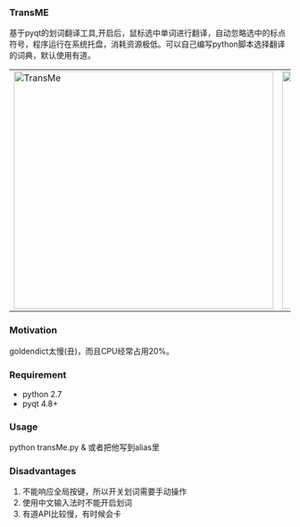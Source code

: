 ### TransME
基于pyqt的划词翻译工具,开启后，鼠标选中单词进行翻译，自动忽略选中的标点符号，程序运行在系统托盘，消耗资源极低。可以自己编写python脚本选择翻译的词典，默认使用有道。
<table><tr>
<td><img src="http://7xl4a3.com1.z0.glb.clouddn.com/transme-1.png" width="465" height="425" alt="TransMe" border=0></td>
<td><img src="http://7xl4a3.com1.z0.glb.clouddn.com/transme-2.png" width="426" height="425" alt="trayIcon" border=0></td>
</tr></table>
    
### Motivation
goldendict太慢(丑)，而且CPU经常占用20%。

### Requirement
- python 2.7
- pyqt 4.8+

### Usage
python transMe.py &
或者把他写到alias里

### Disadvantages
1. 不能响应全局按键，所以开关划词需要手动操作
2. 使用中文输入法时不能开启划词
3. 有道API比较慢，有时候会卡
